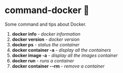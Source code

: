 # command-docker :whale2:
Some command and tips about Docker.


1. **docker info** - *docker information*
2. **docker version** - *docker version*
3. **docker ps** - *status the container*
4. **docker container -a** - *display all the containers*
5. **docker image -a** - *display all the images container*
6. **docker run** - *runs a container*
7. **docker container --rm** - *remove a container*
